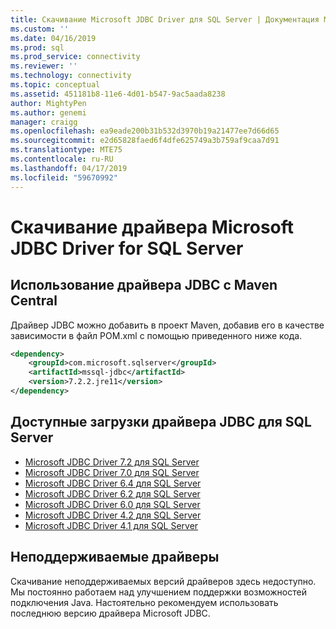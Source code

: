 ```yaml
---
title: Скачивание Microsoft JDBC Driver для SQL Server | Документация Майкрософт
ms.custom: ''
ms.date: 04/16/2019
ms.prod: sql
ms.prod_service: connectivity
ms.reviewer: ''
ms.technology: connectivity
ms.topic: conceptual
ms.assetid: 451181b8-11e6-4d01-b547-9ac5aada8238
author: MightyPen
ms.author: genemi
manager: craigg
ms.openlocfilehash: ea9eade200b31b532d3970b19a21477ee7d66d65
ms.sourcegitcommit: e2d65828faed6f4dfe625749a3b759af9caa7d91
ms.translationtype: MTE75
ms.contentlocale: ru-RU
ms.lasthandoff: 04/17/2019
ms.locfileid: "59670992"
---
```

# <a name="download-microsoft-jdbc-driver-for-sql-server"></a>Скачивание драйвера Microsoft JDBC Driver for SQL Server


## <a name="using-the-jdbc-driver-with-maven-central"></a>Использование драйвера JDBC с Maven Central
Драйвер JDBC можно добавить в проект Maven, добавив его в качестве зависимости в файл POM.xml с помощью приведенного ниже кода.

```xml
<dependency>
    <groupId>com.microsoft.sqlserver</groupId>
    <artifactId>mssql-jdbc</artifactId>
    <version>7.2.2.jre11</version>
</dependency>
```  

## <a name="available-downloads-of-jdbc-driver-for-sql-server"></a>Доступные загрузки драйвера JDBC для SQL Server
 * [Microsoft JDBC Driver 7.2 для SQL Server](https://go.microsoft.com/fwlink/?linkid=2063159)
 * [Microsoft JDBC Driver 7.0 для SQL Server](https://go.microsoft.com/fwlink/?linkid=2005972) 
 * [Microsoft JDBC Driver 6.4 для SQL Server](https://go.microsoft.com/fwlink/?linkid=868290) 
 * [Microsoft JDBC Driver 6.2 для SQL Server](https://go.microsoft.com/fwlink/?linkid=852460) 
 * [Microsoft JDBC Driver 6.0 для SQL Server](https://go.microsoft.com/fwlink/?LinkId=245496) 
 * [Microsoft JDBC Driver 4.2 для SQL Server](https://go.microsoft.com/fwlink/?linkid=841534) 
 * [Microsoft JDBC Driver 4.1 для SQL Server](https://go.microsoft.com/fwlink/?linkid=841533) 
  
## <a name="unsupported-drivers"></a>Неподдерживаемые драйверы  
Скачивание неподдерживаемых версий драйверов здесь недоступно. Мы постоянно работаем над улучшением поддержки возможностей подключения Java. Настоятельно рекомендуем использовать последнюю версию драйвера Microsoft JDBC.  
  
  
